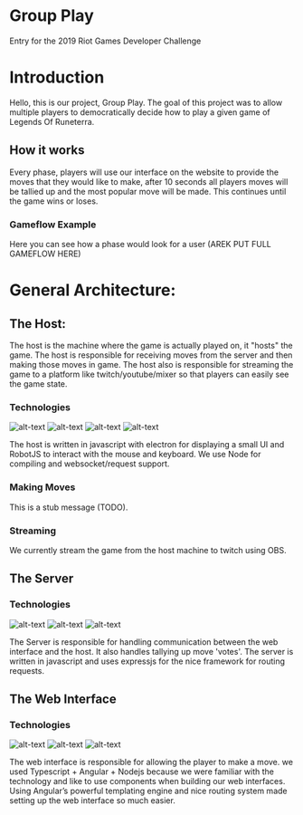 # Group Play

Entry for the 2019 Riot Games Developer Challenge


# Introduction
Hello, this is our project, Group Play. The goal of this project was to allow multiple players to democratically decide how to play a given game of Legends Of Runeterra. 

## How it works

Every phase, players will use our interface on the website to provide the moves that they would like to make, after 10 seconds all players moves will be tallied up and the most popular move will be made. This continues until the game wins or loses. 

### Gameflow Example
Here you can see how a phase would look for a user
(AREK PUT FULL GAMEFLOW HERE)

# General Architecture:


## The Host:
The host is the machine where the game is actually played on, it "hosts" the game. The host is responsible for receiving moves from the server and then making those moves in game. The host also is responsible for streaming the game to a platform like twitch/youtube/mixer so that players can easily see the game state.

### Technologies 
![alt-text](https://d2eip9sf3oo6c2.cloudfront.net/tags/images/000/000/256/square_256/nodejslogo.png) ![alt-text](https://encrypted-tbn0.gstatic.com/images?q=tbn:ANd9GcT1FFAoeYsy1wUOKh1BrSQhwtnmyv6ZEV4BkROjwT2aiYoiDYX90g&s) 
![alt-text](http://icons.iconarchive.com/icons/papirus-team/papirus-apps/256/electron-icon.png)
![alt-text](https://camo.githubusercontent.com/ab0771e05fd85f2c4c7ceaf490055d8b0e4b4deb/68747470733a2f2f636c6475702e636f6d2f3141544466324a4d74762e706e67)

The host is written in javascript with electron for displaying a small UI and RobotJS to interact with the mouse and keyboard. We use Node for compiling and websocket/request support. 

### Making Moves
This is a stub message (TODO).

### Streaming
We currently stream the game from the host machine to twitch using OBS.

## The Server 
### Technologies 
![alt-text](https://d2eip9sf3oo6c2.cloudfront.net/tags/images/000/000/256/square_256/nodejslogo.png) ![alt-text](https://encrypted-tbn0.gstatic.com/images?q=tbn:ANd9GcT1FFAoeYsy1wUOKh1BrSQhwtnmyv6ZEV4BkROjwT2aiYoiDYX90g&s)
![alt-text](https://buttercms.com/static/images/tech_banners/ExpressJS.png)

The Server is responsible for handling communication between the web interface and the host. It also handles tallying up move 'votes'. The server is written in javascript and uses expressjs for the nice framework for routing requests. 

## The Web Interface 
### Technologies 
![alt-text](https://d2eip9sf3oo6c2.cloudfront.net/tags/images/000/000/256/square_256/nodejslogo.png) ![alt-text](https://d2eip9sf3oo6c2.cloudfront.net/tags/images/000/000/377/square_256/typescriptlang.png) 
![alt-text](https://angular.io/assets/images/logos/angularjs/AngularJS-Shield.svg)

The web interface is responsible for allowing the player to make a move. we used Typescript + Angular + Nodejs because we were familiar with the technology and like to use components when building our web interfaces.  Using Angular’s powerful templating engine and nice routing system made setting up the web interface so much easier. 